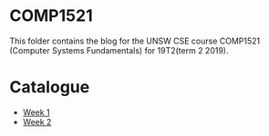 # COMP1521

This folder contains the blog for the UNSW CSE course COMP1521 (Computer Systems Fundamentals) for 19T2(term 2 2019).

# Catalogue
- [Week 1](week1.md)
- [Week 2](week2.md)